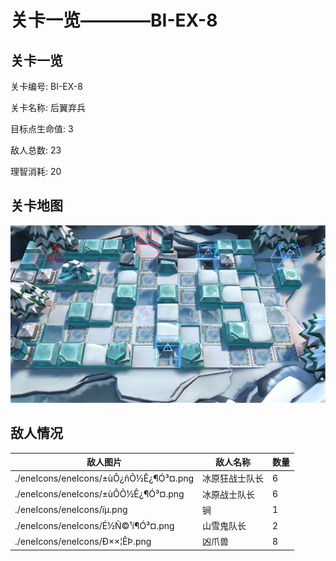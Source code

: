 # 关卡一览————BI-EX-8


## 关卡一览

关卡编号: BI-EX-8

关卡名称: 后翼弃兵

目标点生命值: 3

敌人总数: 23

理智消耗: 20


## 关卡地图
![BI-EX-8](./oprMap/BI-EX-8.png)

## 敌人情况

| 敌人图片 | 敌人名称 | 数量  |
|---------|-----|-----|
| ./eneIcons/eneIcons/±ùÔ­¿ñÕ½Ê¿¶Ó³¤.png| 冰原狂战士队长  |   6  |
| ./eneIcons/eneIcons/±ùÔ­Õ½Ê¿¶Ó³¤.png| 冰原战士队长  |   6  |
| ./eneIcons/eneIcons/ïµ.png| 锏  |   1  |
| ./eneIcons/eneIcons/É½Ñ©¹í¶Ó³¤.png| 山雪鬼队长  |   2  |
| ./eneIcons/eneIcons/Ð××¦ÊÞ.png| 凶爪兽  |   8  |
